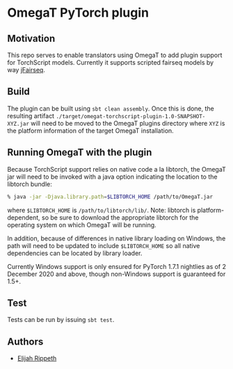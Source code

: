 # OmegaT PyTorch plugin

## Motivation

This repo serves to enable translators using OmegaT to add plugin support for TorchScript models. Currently it supports scripted fairseq models by way [jFairseq](https://github.com/mitre/jfairseq).

## Build

The plugin can be built using `sbt clean assembly`. Once this is done, the resulting artifact `./target/omegat-torchscript-plugin-1.0-SNAPSHOT-XYZ.jar` will need to be moved to the OmegaT plugins directory where `XYZ` is the platform information of the target OmegaT installation.

## Running OmegaT with the plugin

Because TorchScript support relies on native code a la libtorch, the OmegaT jar will need to be invoked with a java option indicating the location to the libtorch bundle:

```sh
% java -jar -Djava.library.path=$LIBTORCH_HOME /path/to/OmegaT.jar
```

where `$LIBTORCH_HOME` is `/path/to/libtorch/lib/`. Note: libtorch is platform-dependent, so be sure to download the appropriate libtorch for the operating system on which OmegaT will be running.

In addition, because of differences in native library loading on Windows, the path will need to be updated to include `$LIBTORCH_HOME` so all native dependencies can be located by library loader. 

Currently Windows support is only ensured for PyTorch 1.7.1 nightlies as of 2 December 2020 and above, though non-Windows support is guaranteed for 1.5+.

## Test

Tests can be run by issuing `sbt test`.

## Authors

- [Elijah Rippeth](mailto:erippeth@mitre.org)
